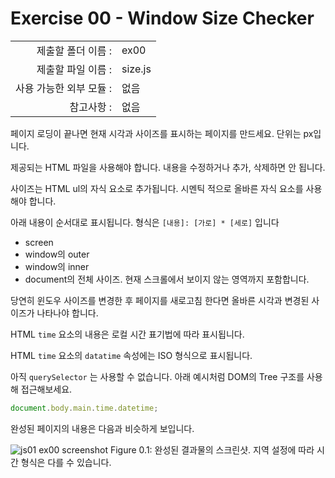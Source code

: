 # Exercise 00 - Window Size Checker

|                         |         |
| ----------------------: | ------- |
|      제출할 폴더 이름 : | ex00    |
|      제출할 파일 이름 : | size.js |
| 사용 가능한 외부 모듈 : | 없음    |
|              참고사항 : | 없음    |

페이지 로딩이 끝나면 현재 시각과 사이즈를 표시하는 페이지를 만드세요. 단위는 px입니다.

제공되는 HTML 파일을 사용해야 합니다. 내용을 수정하거나 추가, 삭제하면 안 됩니다.

사이즈는 HTML ul의 자식 요소로 추가됩니다. 시멘틱 적으로 올바른 자식 요소를 사용해야 합니다.

아래 내용이 순서대로 표시됩니다. 형식은 `[내용]: [가로] * [세로]` 입니다

- screen
- window의 outer
- window의 inner
- document의 전체 사이즈. 현재 스크롤에서 보이지 않는 영역까지 포함합니다.

당연히 윈도우 사이즈를 변경한 후 페이지를 새로고침 한다면 올바른 시각과 변경된 사이즈가 나타나야 합니다.

HTML `time` 요소의 내용은 로컬 시간 표기법에 따라 표시됩니다.

HTML `time` 요소의 `datatime` 속성에는 ISO 형식으로 표시됩니다.

아직 `querySelector` 는 사용할 수 없습니다. 아래 예시처럼 DOM의 Tree 구조를 사용해 접근해보세요.

```javascript
document.body.main.time.datetime;
```

완성된 페이지의 내용은 다음과 비슷하게 보입니다.

![js01 ex00 screenshot](ex00.png)
Figure 0.1: 완성된 결과물의 스크린샷. 지역 설정에 따라 시간 형식은 다를 수 있습니다.
